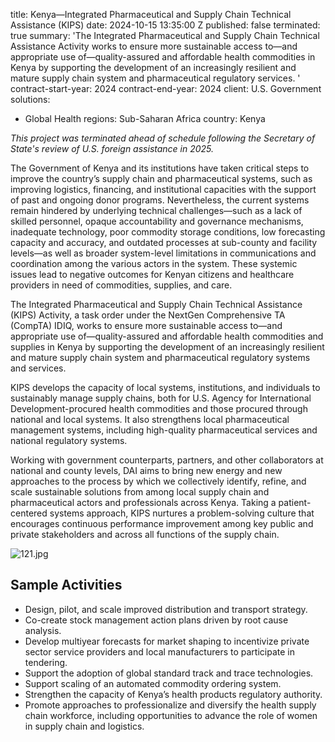 
title: Kenya—Integrated Pharmaceutical and Supply Chain Technical Assistance (KIPS)
date: 2024-10-15 13:35:00 Z
published: false
terminated: true
summary: 'The Integrated Pharmaceutical and Supply Chain Technical Assistance Activity
  works to ensure more sustainable access to—and appropriate use of—quality-assured
  and affordable health commodities in Kenya by supporting the development of an increasingly
  resilient and mature supply chain system and pharmaceutical regulatory services. '
contract-start-year: 2024
contract-end-year: 2024
client: U.S. Government
solutions:
- Global Health
regions: Sub-Saharan Africa
country: Kenya


<aside><em>This project was terminated ahead of schedule following the Secretary of State's review of U.S. foreign assistance in 2025.</em></aside>

The Government of Kenya and its institutions have taken critical steps to improve the country’s supply chain and pharmaceutical systems, such as improving logistics, financing, and institutional capacities with the support of past and ongoing donor programs. Nevertheless, the current systems remain hindered by underlying technical challenges—such as a lack of skilled personnel, opaque accountability and governance mechanisms, inadequate technology, poor commodity storage conditions, low forecasting capacity and accuracy, and outdated processes at sub-county and facility levels—as well as broader system-level limitations in communications and coordination among the various actors in the system. These systemic issues lead to negative outcomes for Kenyan citizens and healthcare providers in need of commodities, supplies, and care.

The Integrated Pharmaceutical and Supply Chain Technical Assistance (KIPS) Activity, a task order under the NextGen Comprehensive TA (CompTA) IDIQ, works to ensure more sustainable access to—and appropriate use of—quality-assured and affordable health commodities and supplies in Kenya by supporting the development of an increasingly resilient and mature supply chain system and pharmaceutical regulatory systems and services.

KIPS develops the capacity of local systems, institutions, and individuals to sustainably manage supply chains, both for U.S. Agency for International Development-procured health commodities and those procured through national and local systems. It also strengthens local pharmaceutical management systems, including high-quality pharmaceutical services and national regulatory systems.

Working with government counterparts, partners, and other collaborators at national and county levels, DAI aims to bring new energy and new approaches to the process by which we collectively identify, refine, and scale sustainable solutions from among local supply chain and pharmaceutical actors and professionals across Kenya. Taking a patient-centered systems approach, KIPS nurtures a problem-solving culture that encourages continuous performance improvement among key public and private stakeholders and across all functions of the supply chain.

![121.jpg](/uploads/121.jpg)

## Sample Activities

* Design, pilot, and scale improved distribution and transport strategy.
* Co-create stock management action plans driven by root cause analysis.
* Develop multiyear forecasts for market shaping to incentivize private sector service providers and local manufacturers to participate in tendering.
* Support the adoption of global standard track and trace technologies.
* Support scaling of an automated commodity ordering system.
* Strengthen the capacity of Kenya’s health products regulatory authority.
* Promote approaches to professionalize and diversify the health supply chain workforce, including opportunities to advance the role of women in supply chain and logistics.
